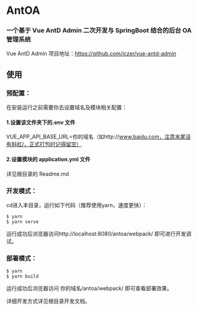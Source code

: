 # AntOA

### 一个基于 Vue AntD Admin 二次开发与 SpringBoot 结合的后台 OA 管理系统

Vue AntD Admin 项目地址：https://github.com/iczer/vue-antd-admin

## 使用

### 预配置：

在安装运行之前需要你去设置域名及模块相关配置：

#### 1.设置该文件夹下的.env 文件

VUE_APP_API_BASE_URL=你的域名（如http://www.baidu.com，注意末尾没有斜杠/，正式打包时记得留空）

#### 2.设置模块的 application.yml 文件

详见根目录的 Readme.md

### 开发模式：

cd进入本目录，运行如下代码（推荐使用yarn，速度更快）：

```
$ yarn
$ yarn serve
```

运行成功后浏览器访问http://localhost:8080/antoa/webpack/ 即可进行开发调试。

### 部署模式：

```
$ yarn
$ yarn build
```

运行成功后浏览器访问 你的域名/antoa/webpack/ 即可查看部署效果。

详细开发方式详见根目录开发文档。

